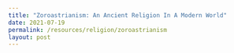 ```yaml
---
title: "Zoroastrianism: An Ancient Religion In A Modern World"
date: 2021-07-19
permalink: /resources/religion/zoroastrianism
layout: post
---
```


